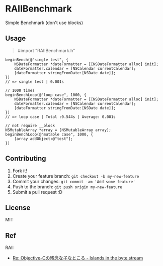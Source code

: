 # RAIIBenchmark

Simple Benchmark (don't use blocks)

## Usage

> #import "RAIIBenchmark.h"

    beginBench(@"single test", {
        NSDateFormatter *dateFormatter = [[NSDateFormatter alloc] init];
        dateFormatter.calendar = [NSCalendar currentCalendar];
        [dateFormatter stringFromDate:[NSDate date]];
    })
    // => single test | 0.001s

    // 1000 times
    beginBenchLoop(@"loop case", 1000, {
        NSDateFormatter *dateFormatter = [[NSDateFormatter alloc] init];
        dateFormatter.calendar = [NSCalendar currentCalendar];
        [dateFormatter stringFromDate:[NSDate date]];
    })
    // => loop case | Total :0.544s | Average: 0.001s

    // not require __block
    NSMutableArray *array = [NSMutableArray array];
    beginBenchLoop(@"mutable case", 1000, {
        [array addObject:@"test"];
    })


## Contributing

1. Fork it!
2. Create your feature branch: `git checkout -b my-new-feature`
3. Commit your changes: `git commit -am 'Add some feature'`
4. Push to the branch: `git push origin my-new-feature`
5. Submit a pull request :D

## License

MIT

## Ref

RAII

* [Re: Objective-Cの残念な子なところ - Islands in the byte stream](http://d.hatena.ne.jp/gfx/20121115/1352940841 "Re: Objective-Cの残念な子なところ - Islands in the byte stream")